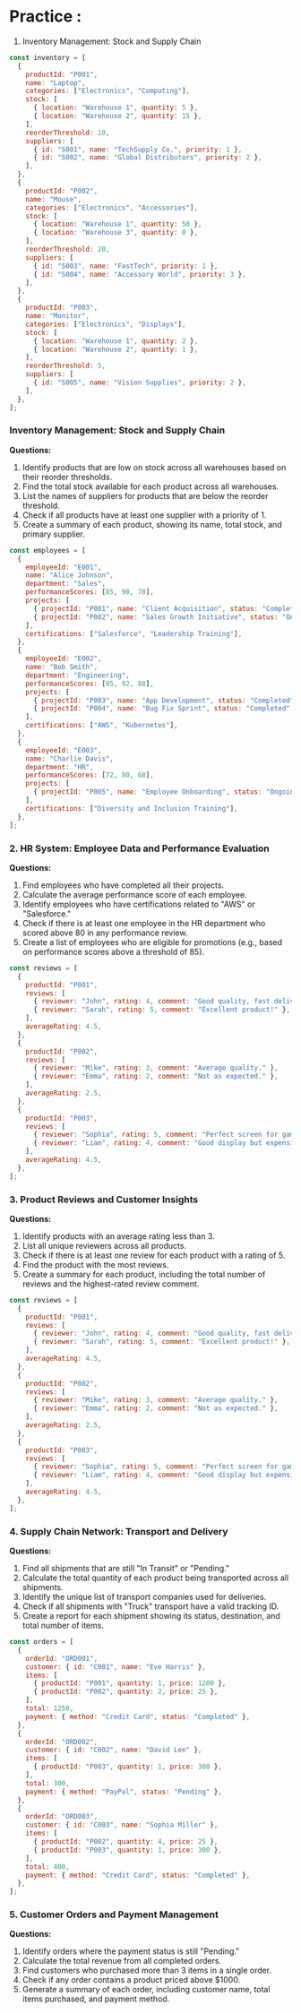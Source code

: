 # Practice :

1. Inventory Management: Stock and Supply Chain

```jsx
const inventory = [
  {
    productId: "P001",
    name: "Laptop",
    categories: ["Electronics", "Computing"],
    stock: [
      { location: "Warehouse 1", quantity: 5 },
      { location: "Warehouse 2", quantity: 15 },
    ],
    reorderThreshold: 10,
    suppliers: [
      { id: "S001", name: "TechSupply Co.", priority: 1 },
      { id: "S002", name: "Global Distributors", priority: 2 },
    ],
  },
  {
    productId: "P002",
    name: "Mouse",
    categories: ["Electronics", "Accessories"],
    stock: [
      { location: "Warehouse 1", quantity: 50 },
      { location: "Warehouse 3", quantity: 0 },
    ],
    reorderThreshold: 20,
    suppliers: [
      { id: "S003", name: "FastTech", priority: 1 },
      { id: "S004", name: "Accessory World", priority: 3 },
    ],
  },
  {
    productId: "P003",
    name: "Monitor",
    categories: ["Electronics", "Displays"],
    stock: [
      { location: "Warehouse 1", quantity: 2 },
      { location: "Warehouse 2", quantity: 1 },
    ],
    reorderThreshold: 5,
    suppliers: [
      { id: "S005", name: "Vision Supplies", priority: 2 },
    ],
  },
];

```

### **Inventory Management: Stock and Supply Chain**

**Questions:**

1. Identify products that are low on stock across all warehouses based on their reorder thresholds.
2. Find the total stock available for each product across all warehouses.
3. List the names of suppliers for products that are below the reorder threshold.
4. Check if all products have at least one supplier with a priority of 1.
5. Create a summary of each product, showing its name, total stock, and primary supplier.

```jsx
const employees = [
  {
    employeeId: "E001",
    name: "Alice Johnson",
    department: "Sales",
    performanceScores: [85, 90, 78],
    projects: [
      { projectId: "P001", name: "Client Acquisition", status: "Completed" },
      { projectId: "P002", name: "Sales Growth Initiative", status: "Ongoing" },
    ],
    certifications: ["Salesforce", "Leadership Training"],
  },
  {
    employeeId: "E002",
    name: "Bob Smith",
    department: "Engineering",
    performanceScores: [95, 92, 88],
    projects: [
      { projectId: "P003", name: "App Development", status: "Completed" },
      { projectId: "P004", name: "Bug Fix Sprint", status: "Completed" },
    ],
    certifications: ["AWS", "Kubernetes"],
  },
  {
    employeeId: "E003",
    name: "Charlie Davis",
    department: "HR",
    performanceScores: [72, 80, 68],
    projects: [
      { projectId: "P005", name: "Employee Onboarding", status: "Ongoing" },
    ],
    certifications: ["Diversity and Inclusion Training"],
  },
];

```

### **2. HR System: Employee Data and Performance Evaluation**

**Questions:**

1. Find employees who have completed all their projects.
2. Calculate the average performance score of each employee.
3. Identify employees who have certifications related to "AWS" or "Salesforce."
4. Check if there is at least one employee in the HR department who scored above 80 in any performance review.
5. Create a list of employees who are eligible for promotions (e.g., based on performance scores above a threshold of 85).

```jsx
const reviews = [
  {
    productId: "P001",
    reviews: [
      { reviewer: "John", rating: 4, comment: "Good quality, fast delivery." },
      { reviewer: "Sarah", rating: 5, comment: "Excellent product!" },
    ],
    averageRating: 4.5,
  },
  {
    productId: "P002",
    reviews: [
      { reviewer: "Mike", rating: 3, comment: "Average quality." },
      { reviewer: "Emma", rating: 2, comment: "Not as expected." },
    ],
    averageRating: 2.5,
  },
  {
    productId: "P003",
    reviews: [
      { reviewer: "Sophia", rating: 5, comment: "Perfect screen for gaming." },
      { reviewer: "Liam", rating: 4, comment: "Good display but expensive." },
    ],
    averageRating: 4.5,
  },
];

```

### **3. Product Reviews and Customer Insights**

**Questions:**

1. Identify products with an average rating less than 3.
2. List all unique reviewers across all products.
3. Check if there is at least one review for each product with a rating of 5.
4. Find the product with the most reviews.
5. Create a summary for each product, including the total number of reviews and the highest-rated review comment.

```jsx
const reviews = [
  {
    productId: "P001",
    reviews: [
      { reviewer: "John", rating: 4, comment: "Good quality, fast delivery." },
      { reviewer: "Sarah", rating: 5, comment: "Excellent product!" },
    ],
    averageRating: 4.5,
  },
  {
    productId: "P002",
    reviews: [
      { reviewer: "Mike", rating: 3, comment: "Average quality." },
      { reviewer: "Emma", rating: 2, comment: "Not as expected." },
    ],
    averageRating: 2.5,
  },
  {
    productId: "P003",
    reviews: [
      { reviewer: "Sophia", rating: 5, comment: "Perfect screen for gaming." },
      { reviewer: "Liam", rating: 4, comment: "Good display but expensive." },
    ],
    averageRating: 4.5,
  },
];

```

### **4. Supply Chain Network: Transport and Delivery**

**Questions:**

1. Find all shipments that are still "In Transit" or "Pending."
2. Calculate the total quantity of each product being transported across all shipments.
3. Identify the unique list of transport companies used for deliveries.
4. Check if all shipments with "Truck" transport have a valid tracking ID.
5. Create a report for each shipment showing its status, destination, and total number of items.

```jsx
const orders = [
  {
    orderId: "ORD001",
    customer: { id: "C001", name: "Eve Harris" },
    items: [
      { productId: "P001", quantity: 1, price: 1200 },
      { productId: "P002", quantity: 2, price: 25 },
    ],
    total: 1250,
    payment: { method: "Credit Card", status: "Completed" },
  },
  {
    orderId: "ORD002",
    customer: { id: "C002", name: "David Lee" },
    items: [
      { productId: "P003", quantity: 1, price: 300 },
    ],
    total: 300,
    payment: { method: "PayPal", status: "Pending" },
  },
  {
    orderId: "ORD003",
    customer: { id: "C003", name: "Sophia Miller" },
    items: [
      { productId: "P002", quantity: 4, price: 25 },
      { productId: "P003", quantity: 1, price: 300 },
    ],
    total: 400,
    payment: { method: "Credit Card", status: "Completed" },
  },
];

```

### **5. Customer Orders and Payment Management**

**Questions:**

1. Identify orders where the payment status is still "Pending."
2. Calculate the total revenue from all completed orders.
3. Find customers who purchased more than 3 items in a single order.
4. Check if any order contains a product priced above $1000.
5. Generate a summary of each order, including customer name, total items purchased, and payment method.